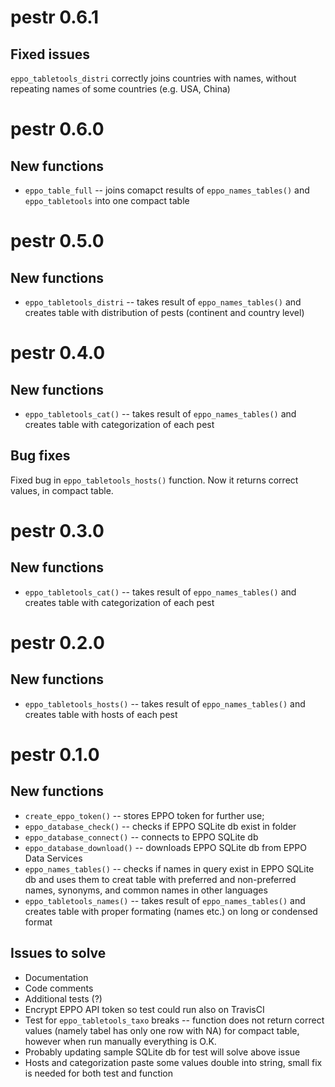 # pestr 0.6.1

## Fixed issues

`eppo_tabletools_distri` correctly joins countries with names, without repeating
names of some countries (e.g. USA, China)


# pestr 0.6.0

## New functions

* `eppo_table_full` -- joins comapct results of `eppo_names_tables()` and 
`eppo_tabletools` into one compact table

# pestr 0.5.0

## New functions

* `eppo_tabletools_distri` -- takes result of `eppo_names_tables()` and creates
table with distribution of pests (continent and country level)

# pestr 0.4.0

## New functions

* `eppo_tabletools_cat()` -- takes result of `eppo_names_tables()` and creates
table with categorization of each pest

## Bug fixes

Fixed bug in `eppo_tabletools_hosts()` function. Now it returns correct values,
in compact table.

# pestr 0.3.0

## New functions

* `eppo_tabletools_cat()` -- takes result of `eppo_names_tables()` and creates
table with categorization of each pest

# pestr 0.2.0

## New functions

* `eppo_tabletools_hosts()` -- takes result of `eppo_names_tables()` and creates
table with hosts of each pest

# pestr 0.1.0

## New functions

* `create_eppo_token()` -- stores EPPO token for further use;
* `eppo_database_check()` -- checks if EPPO SQLite db exist in folder
* `eppo_database_connect()` -- connects to EPPO SQLite db
* `eppo_database_download()` -- downloads EPPO SQLite db from EPPO Data Services
* `eppo_names_tables()` -- checks if names in query exist in EPPO SQLite db and
uses them to creat table with preferred and non-preferred names, synonyms, and
common names in other languages
* `eppo_tabletools_names()` -- takes result of `eppo_names_tables()` and creates
table with proper formating (names etc.) on long or condensed format

## Issues to solve

* Documentation
* Code comments
* Additional tests (?)
* Encrypt EPPO API token so test could run also on TravisCI
* Test for `eppo_tabletools_taxo` breaks -- function does not return correct
values (namely tabel has only one row with NA) for compact table, however when
run manually everything is O.K.
* Probably updating sample SQLite db for test will solve above issue
* Hosts and categorization paste some values double into string, small fix is
needed for both test and function
